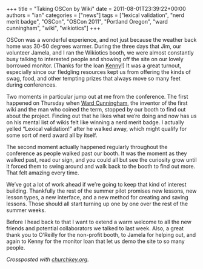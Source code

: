 +++
title = "Taking OSCon by Wiki"
date = 2011-08-01T23:39:22+00:00
authors = "ian"
categories = ["news"]
tags = ["lexical validation", "nerd merit badge", "OSCon", "OSCon 2011", "Portland Oregon", "ward cunningham", "wiki", "wikiotics"]
+++

OSCon was a wonderful experience, and not just because the weather back home was 30-50 degrees warmer. During the three days that Jim, our volunteer Jamela, and I ran the Wikiotics booth, we were almost constantly busy talking to interested people and showing off the site on our lovely borrowed monitor. (Thanks for the loan [Kenny](https://web.archive.org/web/20160325185909/http://www.whitecape.org/)!) It was a great turnout, especially since our fledgling resources kept us from offering the kinds of swag, food, and other tempting prizes that always move so many feet during conferences.

Two moments in particular jump out at me from the conference. The first happened on Thursday when [Ward Cunningham](https://secure.wikimedia.org/wikipedia/en/wiki/Ward_cunningham "Ward Cunningham Wikipedia Biography"), the inventor of the first wiki and the man who coined the term, stopped by our booth to find out about the project. Finding out that he likes what we’re doing and now has us on his mental list of wikis felt like winning a nerd merit badge. I actually yelled “Lexical validation!” after he walked away, which might qualify for some sort of nerd award all by itself.

The second moment actually happened regularly throughout the conference as people walked past our booth. It was the moment as they walked past, read our sign, and you could all but see the curiosity grow until it forced them to swing around and walk back to the booth to find out more. That felt amazing every time.

We’ve got a lot of work ahead if we’re going to keep that kind of interest building. Thankfully the rest of the summer pilot promises new lessons, new lesson types, a new interface, and a new method for creating and saving lessons. Those should all start turning up one by one over the rest of the summer weeks.

Before I head back to that I want to extend a warm welcome to all the new friends and potential collaborators we talked to last week. Also, a great thank you to O’Reilly for the non-profit booth, to Jamela for helping out, and again to Kenny for the monitor loan that let us demo the site to so many people.

*Crossposted with [churchkey.org](https://churchkey.org/2011/08/01/taking-oscon-by-wiki/).*
